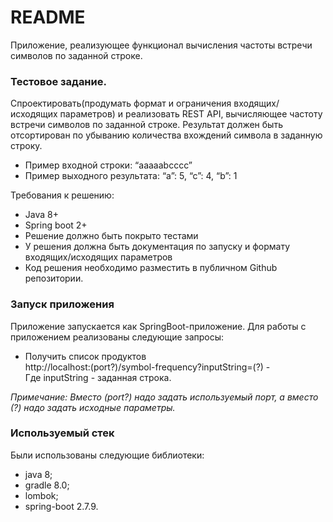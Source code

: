 # README #

Приложение, реализующее функционал вычисления частоты встречи символов по заданной строке. 

### Тестовое задание. ###

Спроектировать(продумать формат и ограничения входящих/исходящих параметров) и реализовать REST API, вычисляющее 
частоту встречи символов по заданной строке. Результат должен быть отсортирован по убыванию количества вхождений 
символа в заданную строку.

* Пример входной строки: “aaaaabcccc”
* Пример выходного результата: “a”: 5, “c”: 4, “b”: 1

Требования к решению:
* Java 8+
* Spring boot 2+
* Решение должно быть покрыто тестами
* У решения должна быть документация по запуску и формату входящих/исходящих параметров
* Код решения необходимо разместить в публичном Github репозитории.


### Запуск приложения ###

Приложение запускается как SpringBoot-приложение.
Для работы с приложением реализованы следующие запросы:
* Получить список продуктов  
  http://localhost:(port?)/symbol-frequency?inputString=(?) -   
  Где inputString - заданная строка.

_Примечание: Вместо (port?) надо задать используемый порт, а вместо (?) надо задать исходные параметры._

### Используемый стек ###
Были использованы следующие библиотеки:
* java 8;
* gradle 8.0;
* lombok;
* spring-boot 2.7.9.
